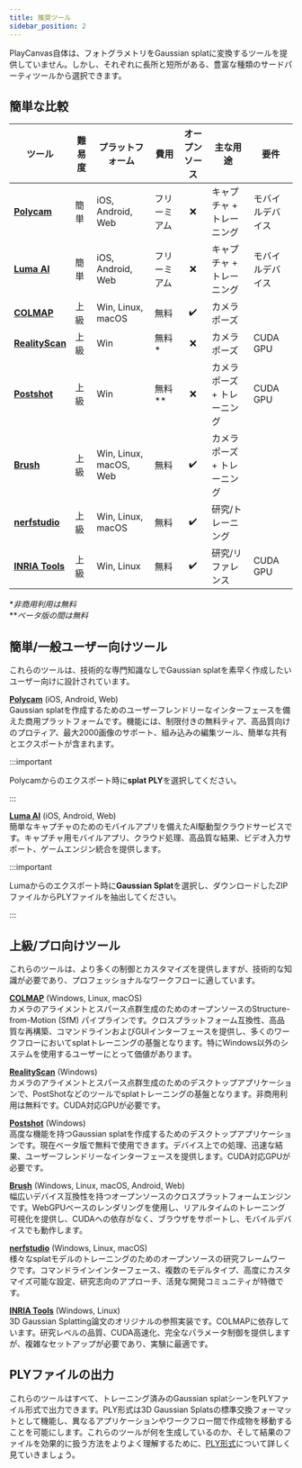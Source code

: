 ```yaml
---
title: 推奨ツール
sidebar_position: 2
---
```


PlayCanvas自体は、フォトグラメトリをGaussian splatに変換するツールを提供していません。しかし、それぞれに長所と短所がある、豊富な種類のサードパーティツールから選択できます。

## 簡単な比較

| ツール | 難易度 | プラットフォーム | 費用 | オープンソース | 主な用途 | 要件 |
|------|------------|-----------|------| :-----: |-------------|--------------|
| [**Polycam**](https://poly.cam/) | 簡単 | iOS, Android, Web | フリーミアム | ❌ | キャプチャ + トレーニング | モバイルデバイス |
| [**Luma AI**](https://lumalabs.ai/app) | 簡単 | iOS, Android, Web | フリーミアム | ❌ | キャプチャ + トレーニング | モバイルデバイス |
| [**COLMAP**](https://colmap.github.io/) | 上級 | Win, Linux, macOS | 無料 | ✔️ | カメラポーズ | |
| [**RealityScan**](https://www.realityscan.com/) | 上級 | Win | 無料* | ❌ | カメラポーズ | CUDA GPU |
| [**Postshot**](https://www.jawset.com/) | 上級 | Win | 無料** | ❌ | カメラポーズ + トレーニング | CUDA GPU |
| [**Brush**](https://github.com/ArthurBrussee/brush) | 上級 | Win, Linux, macOS, Web | 無料 | ✔️ | カメラポーズ + トレーニング | |
| [**nerfstudio**](https://docs.nerf.studio/) | 上級 | Win, Linux, macOS | 無料 | ✔️ | 研究/トレーニング | |
| [**INRIA Tools**](https://repo-sam.inria.fr/fungraph/3d-gaussian-splatting/) | 上級 | Win, Linux | 無料 | ✔️ | 研究/リファレンス | CUDA GPU |

*_非商用利用は無料_  
**_ベータ版の間は無料_

## 簡単/一般ユーザー向けツール

これらのツールは、技術的な専門知識なしでGaussian splatを素早く作成したいユーザー向けに設計されています。

[**Polycam**](https://poly.cam/) (iOS, Android, Web)  
Gaussian splatを作成するためのユーザーフレンドリーなインターフェースを備えた商用プラットフォームです。機能には、制限付きの無料ティア、高品質向けのプロティア、最大2000画像のサポート、組み込みの編集ツール、簡単な共有とエクスポートが含まれます。

:::important

Polycamからのエクスポート時に**splat PLY**を選択してください。

:::

[**Luma AI**](https://lumalabs.ai/app) (iOS, Android, Web)  
簡単なキャプチャのためのモバイルアプリを備えたAI駆動型クラウドサービスです。キャプチャ用モバイルアプリ、クラウド処理、高品質な結果、ビデオ入力サポート、ゲームエンジン統合を提供します。

:::important

Lumaからのエクスポート時に**Gaussian Splat**を選択し、ダウンロードしたZIPファイルからPLYファイルを抽出してください。

:::

## 上級/プロ向けツール

これらのツールは、より多くの制御とカスタマイズを提供しますが、技術的な知識が必要であり、プロフェッショナルなワークフローに適しています。

[**COLMAP**](https://colmap.github.io/) (Windows, Linux, macOS)  
カメラのアライメントとスパース点群生成のためのオープンソースのStructure-from-Motion (SfM) パイプラインです。クロスプラットフォーム互換性、高品質な再構築、コマンドラインおよびGUIインターフェースを提供し、多くのワークフローにおいてsplatトレーニングの基盤となります。特にWindows以外のシステムを使用するユーザーにとって価値があります。

[**RealityScan**](https://www.realityscan.com/) (Windows)  
カメラのアライメントとスパース点群生成のためのデスクトップアプリケーションで、PostShotなどのツールでsplatトレーニングの基盤となります。非商用利用は無料です。CUDA対応GPUが必要です。

[**Postshot**](https://www.jawset.com/) (Windows)  
高度な機能を持つGaussian splatを作成するためのデスクトップアプリケーションです。現在ベータ版で無料で使用できます。デバイス上での処理、迅速な結果、ユーザーフレンドリーなインターフェースを提供します。CUDA対応GPUが必要です。

[**Brush**](https://github.com/ArthurBrussee/brush) (Windows, Linux, macOS, Android, Web)  
幅広いデバイス互換性を持つオープンソースのクロスプラットフォームエンジンです。WebGPUベースのレンダリングを使用し、リアルタイムのトレーニング可視化を提供し、CUDAへの依存がなく、ブラウザをサポートし、モバイルデバイスでも動作します。

[**nerfstudio**](https://docs.nerf.studio/) (Windows, Linux, macOS)  
様々なsplatモデルのトレーニングのためのオープンソースの研究フレームワークです。コマンドラインインターフェース、複数のモデルタイプ、高度にカスタマイズ可能な設定、研究志向のアプローチ、活発な開発コミュニティが特徴です。

[**INRIA Tools**](https://repo-sam.inria.fr/fungraph/3d-gaussian-splatting/) (Windows, Linux)  
3D Gaussian Splatting論文のオリジナルの参照実装です。COLMAPに依存しています。研究レベルの品質、CUDA高速化、完全なパラメータ制御を提供しますが、複雑なセットアップが必要であり、実験に最適です。

## PLYファイルの出力

これらのツールはすべて、トレーニング済みのGaussian splatシーンをPLYファイル形式で出力できます。PLY形式は3D Gaussian Splatsの標準交換フォーマットとして機能し、異なるアプリケーションやワークフロー間で作成物を移動することを可能にします。これらのツールが何を生成しているのか、そして結果のファイルを効果的に扱う方法をよりよく理解するために、[PLY形式](ply-format.md)について詳しく見ていきましょう。
